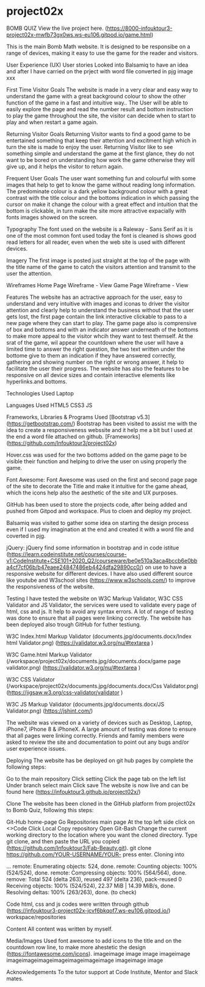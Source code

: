 # project02x
BOMB QUIZ
View the live project here. (https://8000-infouktour3-project02x-mwfb73gx0ws.ws-eu106.gitpod.io/game.html)

This is the main Bomb Math  website. It is designed to be responsibe on a range of devices, making it easy to use the game for the reader and visitors.

User Experience (UX)
User stories
Looked into Balsamiq to have an idea and after I have carried on the prject with word file converted in pjg image xxx

First Time Visitor Goals
The website is made in a very clear and easy way to understand the game with a great background colour to show the other function of the game in a fast and intuitive way..
The User will be able to easily explore the page and read the number result and bottom instruction to play the game throughout the site, 
the visitor can decide when to start to play and when restart a game again.

Returning Visitor Goals
Returning Visitor wants to find a good game to be entertained something that keep their attention and excitment high which in turn the site is made to enjoy the user.
Returning Visitor like to see something simple and understand the game at the first glance, 
they do not want to be bored on understanding how work the game otherwise they will give up, and it helps the visitor to return again.

Frequent User Goals
The user want something fun and colourful with some images that help to get to know the game without reading long information.
The predominate colour is a dark yellow background colour with a great contrast with the title colour and the bottoms indication in which passing the cursor on make it change the colour 
 with a great effect and intuition that the bottom is clickable, in turn make the site more attractive expacially with fonts images showed on the screen.
 
Typography
The font used on the website is a Raleway - Sans Serif  as it is one of the most common font used today the font is cleaned is shows good read letters for all reader, 
even when the web site is used with different devices.

Imagery
The first image is posted just straight at the top of the page with the title name of the game to catch the visitors attention and transmit to the user the attention.

Wireframes
Home Page Wireframe - View
Game Page Wireframe - View

Features
The website has an actractive approach for the user, 
easy to understand and very intuitive with images and iconas to driver the visitor attention and clearly help to understand the business without that the user gets lost, 
the first page contain the link interactive clickable to pass to a new  page where they can start to play.
The game  page also is comprensive of box and bottoms  and with an indicator answer underneath of the bottoms to make more appeal to the visitor whcih they want to test themself. 
At the srat of the game, wil appear the countdown where the user will have a limited time to answer the right question, 
the two text written under the bottome give to them an indication if they have answered correctly, gathering and showing number on the right or wrong answer,
it help to facilitate the user their progress. 
The website has also the features to be responsive on all device sizes and contain interactive elements like hyperlinks.and bottoms.

Technologies Used
Laptop

Languages Used
HTML5
CSS3
JS

Frameworks, Libraries & Programs Used
[Bootstrap v5.3] (https://getbootstrap.com/)
Bootstrap has been visited to assist me with the idea to create a responsiveness webssite and it help me a bit but I used at the end a word file attached on github. 
[Frameworks] (https://github.com/Infouktour3/project02x)

Hover.css was used for the two  bottoms added on the game page to be visible their function and helping to drive the user on using properly the game.

Font Awesome:
Font Awesome was used on the first and second page page of the site to decorate the Title and make it intuitive for the game ahead,
which the icons help also the aesthetic of the site and UX purposes.

GitHub has been used to store the projects code, after being added and pushed from Gitpod and workspace. Plus to cloen and deploy my project.

Balsamiq was visited to gather some idea on starting the design process even if I used my imagination at the end and created it with a word file and coverted in pjg.

jQuery:
jQuery find some information in bootstrap and in code istitue
(https://learn.codeinstitute.net/courses/course-v1:CodeInstitute+CSE101+2020_Q2/courseware/be0e510a3aca4bccb6e0bba4cf7cf06b/b47eaee24847486eb4424dfa29890cc0/)
on use to have a responsive website for different devices. I have also used different source like youtube and W3school sites (https://www.w3schools.com/) to improve the responsiveness of the website.

Testing
I have tested the website on W3C Markup Validator, W3C CSS Validator  and JS Validator, the services were used to validate every page of html, css and js.
It help to avoid any syntax errors. A lot of range of testing was done to ensure that all pages were linking correctly.
The website has been deployed also trough GitHub for futher testiung.

W3C Index.html Markup Validator (documents.jpg/documents.docx/Index html Validator.png)
 (https://validator.w3.org/nu/#textarea )

W3C Game.html Markup Validator  (/workspace/project02x/documents.jpg/documents.docx/game page validator.png)
 (https://validator.w3.org/nu/#textarea )

W3C CSS Validator (/workspace/project02x/documents.jpg/documents.docx/Css Validator.png)
 (https://jigsaw.w3.org/css-validator/validator  )

W3C JS Markup Validator (documents.jpg/documents.docx/JS Validator.png)
 (https://jshint.com/)


The website was viewed on a variety of devices such as Desktop, Laptop, iPhone7, iPhone 8 & iPhoneX.
A large amount of testing was done to ensure that all pages were linking correctly.
Friends and family members were asked to review the site and documentation to point out any bugs and/or user experience issues.

Deploying
The website has be deployed on git hub pages by complete the following steps:

Go to the main repository
Click setting
Click the page tab on the left list
Under branch select main
Click save The website is now live and can be found here (https://infouktour3.github.io/project02x/)

Clone
The website has been cloned in the GitHub platform from project02x to Bomb Quiz, following this steps:

Git-Hub home-page
Go Repositories main page
At the top left side click on <>Code
Click Local
Copy repository
Open Git-Bash
Change the current working directory to the location where you want the cloned directory.
Type git clone, and then paste the URL you copied (https://github.com/Infouktour3/Fab-Beauty.git). git clone https://github.com/YOUR-USERNAME/YOUR-
press enter. Cloning into 

... remote: Enumerating objects: 524, done. remote: Counting objects: 100% (524/524), done.
remote: Compressing objects: 100% (564/564), done. remove: Total 524 (delta 263), reused 497 (delta 236),
pack-reused 0 Receiving objects: 100% (524/524), 22.37 MiB | 14.39 MiB/s, done. Resolving deltas: 100% (263/263), done. (to check)

Code
html, css and js codes were written through github (https://infouktour3-project02x-jcvf6bkqof7.ws-eu106.gitpod.io/) workspace/repositories

Content
All content was written by myself.

Media/Images
Used font awesome to add icons to the title and on the countdown row line, to make more ahestetic the design (https://fontawesome.com/icons). 
imageimage image image imageimage imageimageimageimageimageimageimage imageimage image

Acknowledgements
To the tutor support at Code Institute, Mentor and Slack mates.
